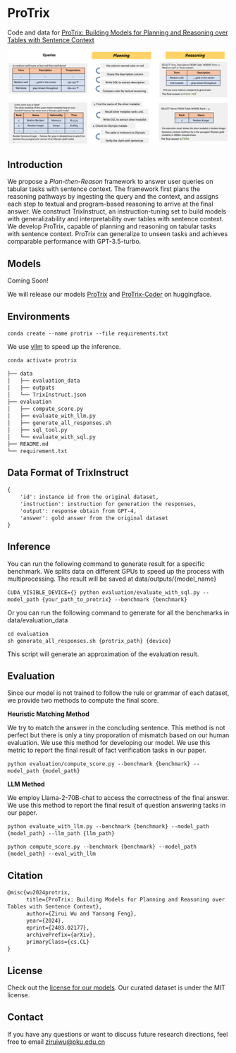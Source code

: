 # ProTrix
Code and data for [ProTrix: Building Models for Planning and Reasoning over Tables with Sentence Context](https://arxiv.org/pdf/2403.02177.pdf)

![Plan-then-Reason](framework.png)

## Introduction
We propose a *Plan-then-Reason* framework to answer user queries on tabular tasks with sentence context. The framework first plans the reasoning pathways by ingesting the query and the context, and assigns each step to textual and program-based reasoning to arrive at the final answer. We construct TrixInstruct, an instruction-tuning set to build models with generalizability and interpretability over tables with sentence context. We develop ProTrix, capable of planning and reasoning on tabular tasks with sentence context. ProTrix can generalize to unseen tasks and achieves comparable performance with GPT-3.5-turbo.

## Models
Coming Soon!

We will release our models [ProTrix](TODO) and [ProTrix-Coder](TODO) on huggingface.

## Environments
```
conda create --name protrix --file requirements.txt
```
We use [vllm](https://github.com/vllm-project/vllm) to speed up the inference. 
```
conda activate protrix
```
```
├── data
│   ├── evaluation_data
│   ├── outputs
│   └── TrixInstruct.json
├── evaluation
│   ├── compute_score.py
│   ├── evaluate_with_llm.py
│   ├── generate_all_responses.sh
│   ├── sql_tool.py
│   └── evaluate_with_sql.py
├── README.md
└── requirement.txt
```

## Data Format of TrixInstruct
```
{
    'id': instance id from the original dataset,
    'instruction': instruction for generation the responses,
    'output': response obtain from GPT-4,
    'answer': gold answer from the original dataset
}
```

## Inference
You can run the following command to generate result for a specific benchmark. We splits data on different GPUs to speed up the process with multiprocessing. The result will be saved at data/outputs/{model_name}
```
CUDA_VISIBLE_DEVICE={} python evaluation/evaluate_with_sql.py --model_path {your_path_to_protrix} --benchmark {benchmark}
```
Or you can run the following command to generate for all the benchmarks in data/evaluation_data
```
cd evaluation
sh generate_all_responses.sh {protrix_path} {device}
```
This script will generate an approximation of the evaluation result. 
## Evaluation
Since our model is not trained to follow the rule or grammar of each dataset, we provide two methods to compute the final score.

**Heuristic Matching Method**

We try to match the answer in the concluding sentence. This method is not perfect but there is only a tiny proporation of mismatch based on our human evaluation. We use this method for developing our model. We use this metric to report the final result of fact verification tasks in our paper.
```
python evaluation/compute_score.py --benchmark {benchmark} --model_path {model_path}
```
**LLM Method**

We employ Llama-2-70B-chat to access the correctness of the final answer. We use this method to report the final result of question answering tasks in our paper.
```
python evaluate_with_llm.py --benchmark {benchmark} --model_path {model_path} --llm_path {llm_path}
```
```
python compute_score.py --benchmark {benchmark} --model_path {model_path} --eval_with_llm
```
## Citation 
```
@misc{wu2024protrix,
      title={ProTrix: Building Models for Planning and Reasoning over Tables with Sentence Context}, 
      author={Zirui Wu and Yansong Feng},
      year={2024},
      eprint={2403.02177},
      archivePrefix={arXiv},
      primaryClass={cs.CL}
}
```

## License
Check out the [license for our models](https://github.com/facebookresearch/llama/blob/main/LICENSE). Our curated dataset is under the MIT license.

## Contact
If you have any questions or want to discuss future research directions, feel free to email ziruiwu@pku.edu.cn